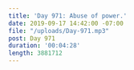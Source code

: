 ```yaml
---
title: 'Day 971: Abuse of power.'
date: 2019-09-17 14:42:00 -07:00
file: "/uploads/Day-971.mp3"
post: Day 971
duration: '00:04:28'
length: 3881712
---
```


